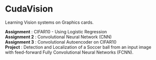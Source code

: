 # CudaVision
Learning Vision systems on Graphics cards.

**Assignment** : CIFAR10 - Using Logistic Regression <br>
**Assignment 2** : Convolutional Neural Network (CNN) <br>
**Assignment 3** : Convolutional Autoencoder on CIFAR10 <br>
**Project** :  Detection and Localization of a Soccer ball from an input image with feed-forward Fully Convolutional Neural Networks (FCNN).   
